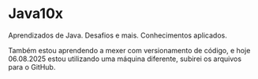 # Java10x

Aprendizados de Java.
Desafios e mais.
Conhecimentos aplicados.



Também estou aprendendo a mexer com versionamento de código, e hoje 06.08.2025 estou utilizando uma máquina diferente, subirei os arquivos para o GitHub.

